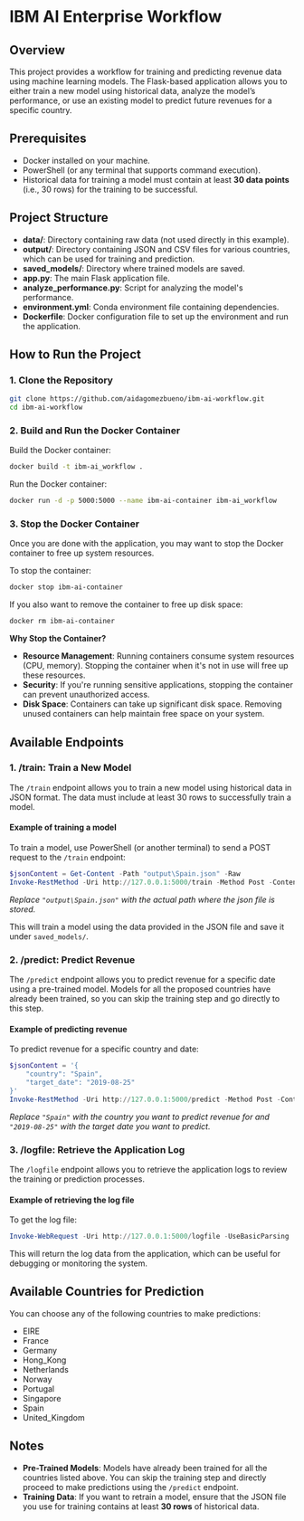 # IBM AI Enterprise Workflow

## Overview

This project provides a workflow for training and predicting revenue data using machine learning models. The Flask-based application allows you to either train a new model using historical data, analyze the model’s performance, or use an existing model to predict future revenues for a specific country.

## Prerequisites

- Docker installed on your machine.
- PowerShell (or any terminal that supports command execution).
- Historical data for training a model must contain at least **30 data points** (i.e., 30 rows) for the training to be successful.

## Project Structure

- **data/**: Directory containing raw data (not used directly in this example).
- **output/**: Directory containing JSON and CSV files for various countries, which can be used for training and prediction.
- **saved_models/**: Directory where trained models are saved.
- **app.py**: The main Flask application file.
- **analyze_performance.py**: Script for analyzing the model's performance.
- **environment.yml**: Conda environment file containing dependencies.
- **Dockerfile**: Docker configuration file to set up the environment and run the application.

## How to Run the Project

### 1. Clone the Repository

```bash
git clone https://github.com/aidagomezbueno/ibm-ai-workflow.git
cd ibm-ai-workflow
```

### 2. Build and Run the Docker Container

Build the Docker container:

```bash
docker build -t ibm-ai_workflow .
```

Run the Docker container:

```bash
docker run -d -p 5000:5000 --name ibm-ai-container ibm-ai_workflow
```

### 3. Stop the Docker Container

Once you are done with the application, you may want to stop the Docker container to free up system resources.

To stop the container:

```bash
docker stop ibm-ai-container
```

If you also want to remove the container to free up disk space:

```bash
docker rm ibm-ai-container
```

**Why Stop the Container?**

- **Resource Management**: Running containers consume system resources (CPU, memory). Stopping the container when it's not in use will free up these resources.
- **Security**: If you're running sensitive applications, stopping the container can prevent unauthorized access.
- **Disk Space**: Containers can take up significant disk space. Removing unused containers can help maintain free space on your system.

## Available Endpoints

### 1. **/train**: Train a New Model

The `/train` endpoint allows you to train a new model using historical data in JSON format. The data must include at least 30 rows to successfully train a model.

#### Example of training a model

To train a model, use PowerShell (or another terminal) to send a POST request to the `/train` endpoint:

```powershell
$jsonContent = Get-Content -Path "output\Spain.json" -Raw
Invoke-RestMethod -Uri http://127.0.0.1:5000/train -Method Post -ContentType "application/json" -Body $jsonContent
```

<i>Replace `"output\Spain.json"` with the actual path where the json file is stored.</i>

This will train a model using the data provided in the JSON file and save it under `saved_models/`.

### 2. **/predict**: Predict Revenue

The `/predict` endpoint allows you to predict revenue for a specific date using a pre-trained model. Models for all the proposed countries have already been trained, so you can skip the training step and go directly to this step.

#### Example of predicting revenue

To predict revenue for a specific country and date:

```powershell
$jsonContent = '{
    "country": "Spain",
    "target_date": "2019-08-25"
}'
Invoke-RestMethod -Uri http://127.0.0.1:5000/predict -Method Post -ContentType "application/json" -Body $jsonContent
```

<i>Replace `"Spain"` with the country you want to predict revenue for and `"2019-08-25"` with the target date you want to predict.</i>

### 3. **/logfile**: Retrieve the Application Log

The `/logfile` endpoint allows you to retrieve the application logs to review the training or prediction processes.

#### Example of retrieving the log file

To get the log file:

```powershell
Invoke-WebRequest -Uri http://127.0.0.1:5000/logfile -UseBasicParsing | Select-Object -ExpandProperty Content
```

This will return the log data from the application, which can be useful for debugging or monitoring the system.

## Available Countries for Prediction

You can choose any of the following countries to make predictions:

- EIRE
- France
- Germany
- Hong_Kong
- Netherlands
- Norway
- Portugal
- Singapore
- Spain
- United_Kingdom

## Notes

- **Pre-Trained Models**: Models have already been trained for all the countries listed above. You can skip the training step and directly proceed to make predictions using the `/predict` endpoint.
- **Training Data**: If you want to retrain a model, ensure that the JSON file you use for training contains at least **30 rows** of historical data.
